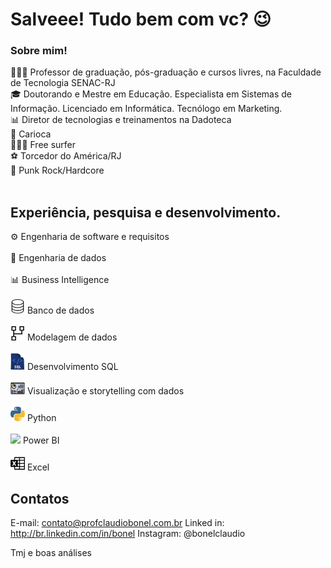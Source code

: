 # Salveee! Tudo bem com vc? 😉

<!--
**claudiobonel/claudiobonel** is a ✨ _special_ ✨ repository because its `README.md` (this file) appears on your GitHub profile.

Here are some ideas to get you started:

- 🔭 I’m currently working on ...
- 🌱 I’m currently learning ...
- 👯 I’m looking to collaborate on ...
- 🤔 I’m looking for help with ...
- 💬 Ask me about ...
- 📫 How to reach me: ...
- 😄 Pronouns: ...
- ⚡ Fun fact: ...
-->
### Sobre mim!

👨🏽‍🏫 Professor de graduação, pós-graduação e cursos livres, na Faculdade de Tecnologia SENAC-RJ
<br>
🎓 Doutorando e Mestre em Educação. Especialista em Sistemas de Informação. Licenciado em Informática. Tecnólogo em Marketing.
<br>
📊 Diretor de tecnologias e treinamentos na Dadoteca
<br>
🌊 Carioca
<br>
🏄🏽‍♂️ Free surfer
<br>
⚽️ Torcedor do América/RJ
<br>
🎼 Punk Rock/Hardcore
<br>
<br>

## Experiência, pesquisa e desenvolvimento.

⚙️ Engenharia de software e requisitos
<br><br>
🎲 Engenharia de dados
<br><br>
📊 Business Intelligence
<br><br>
<img src="26CA463D-AC29-4258-9574-98EF270C48AF.png" width="23"/> Banco de dados
<br><br>
<img src="CCD0951C-7553-440C-8B71-9D64A5634C21.png" width="23"/> Modelagem de dados
<br><br>
<img src="9F435C7E-1279-468E-8617-8ED3A9A54415.jpeg" width="23"/> Desenvolvimento SQL
<br><br>
<img src="294D10A3-EF42-4BEA-A28A-4A902F6FEE99.jpeg" width="23"/> Visualização e storytelling com dados
<br><br>
<img src="022BC6B9-F026-4893-9430-B71E88D4A420.png" width="23"/> Python
<br><br>
<img src="https://github.com/microsoft/PowerBI-Icons/blob/main/PNG/Power-BI.png?raw=true" width="18"/> Power BI
<br><br>
<img src="F3601BE0-AE42-4E07-A088-A8462FCBD8F1.png" width="23"/> Excel

## Contatos

E-mail: contato@profclaudiobonel.com.br
Linked in: http://br.linkedin.com/in/bonel
Instagram: @bonelclaudio

Tmj e boas análises
